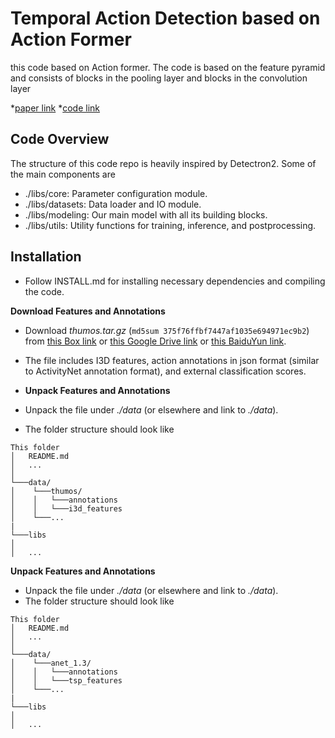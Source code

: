 # Temporal Action Detection based on Action Former
this code based on Action former.
The code is based on the feature pyramid and consists of blocks in the pooling layer and blocks in the convolution layer

*[paper link](https://arxiv.org/abs/2202.07925)
*[code link](https://github.com/happyharrycn/actionformer_release)

## Code Overview
The structure of this code repo is heavily inspired by Detectron2. Some of the main components are
* ./libs/core: Parameter configuration module.
* ./libs/datasets: Data loader and IO module.
* ./libs/modeling: Our main model with all its building blocks.
* ./libs/utils: Utility functions for training, inference, and postprocessing.

## Installation
* Follow INSTALL.md for installing necessary dependencies and compiling the code.

**Download Features and Annotations**
* Download *thumos.tar.gz* (`md5sum 375f76ffbf7447af1035e694971ec9b2`) from [this Box link](https://uwmadison.box.com/s/glpuxadymf3gd01m1cj6g5c3bn39qbgr) or [this Google Drive link](https://drive.google.com/file/d/1zt2eoldshf99vJMDuu8jqxda55dCyhZP/view?usp=sharing) or [this BaiduYun link](https://pan.baidu.com/s/1TgS91LVV-vzFTgIHl1AEGA?pwd=74eh).
* The file includes I3D features, action annotations in json format (similar to ActivityNet annotation format), and external classification scores.

* **Unpack Features and Annotations**
* Unpack the file under *./data* (or elsewhere and link to *./data*).
* The folder structure should look like
```
This folder
│   README.md
│   ...  
│
└───data/
│    └───thumos/
│    │	 └───annotations
│    │	 └───i3d_features   
│    └───...
|
└───libs
│
│   ...
```


**Unpack Features and Annotations**
* Unpack the file under *./data* (or elsewhere and link to *./data*).
* The folder structure should look like
```
This folder
│   README.md
│   ...  
│
└───data/
│    └───anet_1.3/
│    │	 └───annotations
│    │	 └───tsp_features   
│    └───...
|
└───libs
│
│   ...

